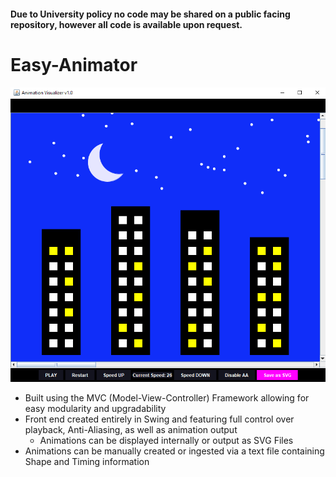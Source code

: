 #### Due to University policy no code may be shared on a public facing repository, however all code is available upon request.

# Easy-Animator
[![](https://github.com/avp55/Easy-Animator/blob/master/nightSky.png)](#)

* Built using the MVC (Model-View-Controller) Framework allowing for easy modularity and upgradability 
* Front end created entirely in Swing and featuring full
  control over playback, Anti-Aliasing, as well as animation output 
  * Animations can be displayed internally or output as SVG Files
* Animations can be manually created or ingested via a text file containing Shape and Timing information


  



